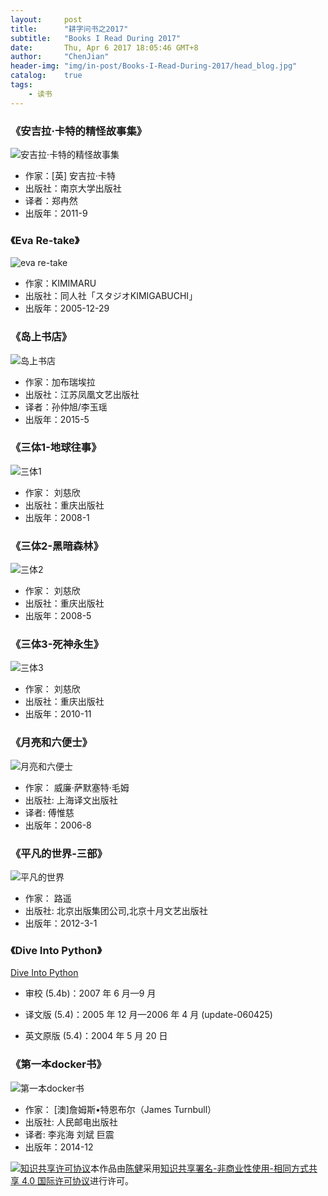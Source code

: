 ```yaml
---
layout:     post
title:      "耕字问书之2017"
subtitle:   "Books I Read During 2017"
date:       Thu, Apr 6 2017 18:05:46 GMT+8
author:     "ChenJian"
header-img: "img/in-post/Books-I-Read-During-2017/head_blog.jpg"
catalog:    true
tags:
    - 读书
---
```

### 《安吉拉·卡特的精怪故事集》![安吉拉·卡特的精怪故事集](https://img1.doubanio.com/lpic/s6870889.jpg)- 作家：[英] 安吉拉·卡特- 出版社：南京大学出版社- 译者：郑冉然- 出版年：2011-9### 《Eva Re-take》![eva re-take](https://img3.doubanio.com/lpic/s6951611.jpg)- 作家：KIMIMARU - 出版社：同人社「スタジオKIMIGABUCHI」- 出版年：2005-12-29### 《岛上书店》![岛上书店](https://img3.doubanio.com/lpic/s28049685.jpg)- 作家：加布瑞埃拉- 出版社：江苏凤凰文艺出版社- 译者：孙仲旭/李玉瑶 - 出版年：2015-5### 《三体1-地球往事》![三体1](https://img1.doubanio.com/lpic/s2768378.jpg)- 作家： 刘慈欣 - 出版社：重庆出版社- 出版年：2008-1### 《三体2-黑暗森林》![三体2](https://img3.doubanio.com/lpic/s4542660.jpg)- 作家： 刘慈欣 - 出版社：重庆出版社- 出版年：2008-5### 《三体3-死神永生》![三体3](https://img3.doubanio.com/lpic/s26012674.jpg)- 作家： 刘慈欣 - 出版社：重庆出版社- 出版年：2010-11### 《月亮和六便士》![月亮和六便士](https://img1.doubanio.com/lpic/s2659208.jpg)- 作家： 威廉·萨默塞特·毛姆  - 出版社: 上海译文出版社- 译者:  傅惟慈- 出版年：2006-8


### 《平凡的世界-三部》![平凡的世界](https://img3.doubanio.com/lpic/s27449344.jpg)- 作家： 路遥 - 出版社: 北京出版集团公司,北京十月文艺出版社- 出版年：2012-3-1

### 《Dive Into Python》

[Dive Into Python](http://www.kuqin.com/docs/diveintopythonzh-cn-5.4b/html/toc/index.html)

- 审校 (5.4b)：2007 年 6 月—9 月

- 译文版 (5.4)：2005 年 12 月—2006 年 4 月 (update-060425)

- 英文原版 (5.4)：2004 年 5 月 20 日

### 《第一本docker书》

![第一本docker书](https://img1.doubanio.com/lpic/s27967469.jpg)

- 作家： [澳]詹姆斯•特恩布尔（James Turnbull）  - 出版社:  人民邮电出版社- 译者:  李兆海 刘斌 巨震- 出版年：2014-12
<a rel="license" href="http://creativecommons.org/licenses/by-nc-sa/4.0/"><img alt="知识共享许可协议" style="border-width:0" src="https://i.creativecommons.org/l/by-nc-sa/4.0/88x31.png" /></a>本作品由<a xmlns:cc="http://creativecommons.org/ns#" href="https://o-my-chenjian.com/2017/04/06/Books-I-Read-During-2017/" property="cc:attributionName" rel="cc:attributionURL">陈健</a>采用<a rel="license" href="http://creativecommons.org/licenses/by-nc-sa/4.0/">知识共享署名-非商业性使用-相同方式共享 4.0 国际许可协议</a>进行许可。